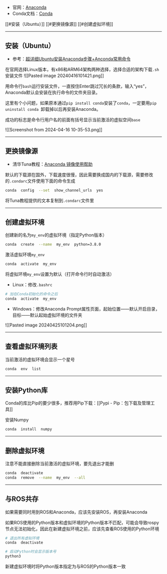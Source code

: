 + 官网：[Anaconda](https://www.anaconda.com/)
+ Conda文档：[Conda](https://docs.conda.io/en/latest/)



[[#安装（Ubuntu）]]
[[#更换镜像源]]
[[#创建虚拟环境]]

---
## 安装（Ubuntu）

+ 参考：[超详细Ubuntu安装Anaconda步骤+Anconda常用命令](https://blog.csdn.net/KRISNAT/article/details/124041869?ops_request_misc=%257B%2522request%255Fid%2522%253A%2522171323235516800178553371%2522%252C%2522scm%2522%253A%252220140713.130102334..%2522%257D&request_id=171323235516800178553371&biz_id=0&utm_medium=distribute.pc_search_result.none-task-blog-2~all~top_positive~default-1-124041869-null-null.142^v100^pc_search_result_base2&utm_term=ubuntu%20anaconda&spm=1018.2226.3001.4187)

在官网选择Linux版本，有x86和ARM64架构两种选择，选择合适的架构下载`.sh`安装文件
![[Pasted image 20240416101421.png]]

用命令行`bash`运行安装文件，一直按住Enter跳过冗长的条款，输入“yes”，Anaconda默认会安装在执行命令的文件夹目录。

这里有个小问题，如果原本通过`pip install conda`安装了`conda`，一定要用`pip uninstall conda `卸载掉以后再安装Anaconda。

成功的标志是命令行用户名的前面有括号显示当前激活的虚拟空间`base`

![[Screenshot from 2024-04-16 10-35-53.png]]

---
## 更换镜像源

+ 清华Tuna教程：[Anaconda 镜像使用帮助](https://mirrors.tuna.tsinghua.edu.cn/help/anaconda/)

默认的下载源在国外，下载速度很慢，因此需要换成国内的下载源，需要修改的`.condarc`文件使用下面的命令生成

```bash
conda  config  --set  show_channel_urls  yes
```

将Tuna教程提供的文本复制到`.condarc`文件里

---
## 创建虚拟环境

创建新的名为`my_env`的虚拟环境（指定Python版本）

```bash
conda  create  --name  my_env  python=3.8.0
```

激活虚拟环境`my_env`

```bash
conda  activate  my_env
```

将虚拟环境`my_env`设置为默认（打开命令行时自动激活）

+ Linux：修改`.bashrc`

```bash
# 加在Conda初始化的命令之后
conda  activate  my_env
```

+ Windows：修改Anaconda Prompt属性页面，起始位置——默认开启目录，目标——默认起始虚拟环境的文件夹

![[Pasted image 20240425101204.png]]


---
## 查看虚拟环境列表

当前激活的虚拟环境会显示一个星号

```bash
conda  env  list
```

---
## 安装Python库

Conda的库比Pip的要少很多，推荐用Pip下载：[[Pypi - Pip：包下载及管理工具]]

安装Numpy

```bash
conda  install  numpy
```

---
## 删除虚拟环境

注意不能直接删除当前激活的虚拟环境，要先退出才能删

```bash
conda  deactivate
conda  remove  --name  my_env  --all
```

---
## 与ROS共存

如果需要同时用到ROS和Anaconda，应该先安装ROS，再安装Anaconda

如果ROS使用的Python版本和虚拟环境的Python版本不匹配，可能会导致rospy节点无法初始化，因此在新建虚拟环境之前，应该先查看ROS使用的Python环境

```bash
# 退出所有虚拟环境
conda  deactivate

# 启动Python时会显示版本号
python3
```

新建虚拟环境时将Python版本指定为与ROS的Python版本一致



